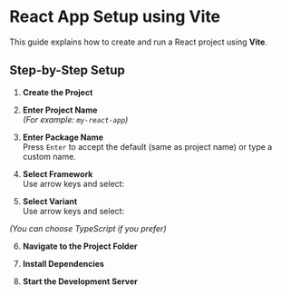 # React App Setup using Vite

This guide explains how to create and run a React project using **Vite**.

## Step-by-Step Setup

1. **Create the Project**


2. **Enter Project Name**  
_(For example: `my-react-app`)_

3. **Enter Package Name**  
Press `Enter` to accept the default (same as project name) or type a custom name.

4. **Select Framework**  
Use arrow keys and select:


5. **Select Variant**  
Use arrow keys and select:

_(You can choose TypeScript if you prefer)_

6. **Navigate to the Project Folder**


7. **Install Dependencies**


8. **Start the Development Server**

